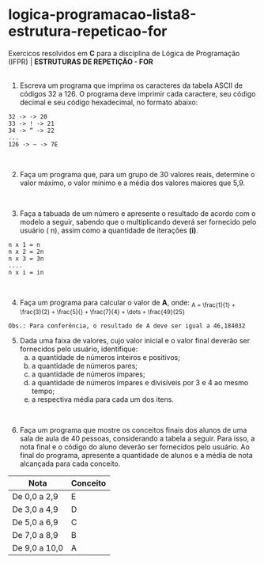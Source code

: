 # logica-programacao-lista8-estrutura-repeticao-for

Exercicos resolvidos em **C** para a disciplina de Lógica de Programação (IFPR) | **ESTRUTURAS DE REPETIÇÃO - FOR**
<br>
<br>

1. Escreva um programa que imprima os caracteres da tabela ASCII de códigos 32 a 126. O programa deve imprimir cada caractere, seu código decimal e seu código hexadecimal, no formato abaixo:
```
32 -> -> 20
33 -> ! -> 21
34 -> “ -> 22
...
126 -> ~ -> 7E
````
<br>

2. Faça um programa que, para um grupo de 30 valores reais, determine o valor máximo, o valor mínimo e a média dos valores maiores que 5,9.
<br>

3. Faça a tabuada de um número e apresente o resultado de acordo com o modelo a
seguir, sabendo que o multiplicando deverá ser fornecido pelo usuário ( n), assim como a
quantidade de iterações **(i)**.
```
n x 1 = n
n x 2 = 2n
n x 3 = 3n
....
n x i = in
```
<br>

4. Faça um programa para calcular o valor de **A**, onde:
<sub>A = \frac{1}{1} + \frac{3}{2} + \frac{5}{} + \frac{7}{4} + \dots + \frac{49}{25}</sub>
```
Obs.: Para conferência, o resultado de A deve ser igual a 46,184032
```


5. Dada uma faixa de valores, cujo valor inicial e o valor final deverão ser fornecidos pelo usuário, identifique:
    <ol type =a>
        <li> a quantidade de números inteiros e positivos;
        <li> a quantidade de números pares;
        <li> a quantidade de números ímpares;
        <li> a quantidade de números ímpares e divisíveis por 3 e 4 ao mesmo tempo;
        <li> a respectiva média para cada um dos itens.
   </ol>
<br>

6. Faça um programa que mostre os conceitos finais dos alunos de uma sala de aula de 40 pessoas, considerando a tabela a seguir. Para isso, a nota final e o código do aluno deverão ser fornecidos pelo usuário. Ao final do programa, apresente a quantidade de alunos e a média de nota alcançada para cada conceito.

| Nota                      | Conceito  | 
|---------------------------|-----------|
| De 0,0 a 2,9              |   E       |
| De 3,0 a 4,9              |   D       | 
| De 5,0 a 6,9              |   C       | 
| De 7,0 a 8,9              |   B       |
| De 9,0 a 10,0             |   A       | 
   

